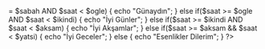 <?php

date_default_timezone_set('Europe/Istanbul');

$saat = date("H");

$sabah = "06";
$ogle  = "10";
$ikindi = "17";
$aksam = "20";
$yatsi= "00";

if($saat >= $sabah AND $saat < $ogle)
{
    echo "Günaydın";
}

else if($saat >= $ogle AND $saat < $ikindi)
{
    echo "İyi Günler";
}

else if($saat >= $ikindi AND $saat < $aksam)
{
    echo "İyi Akşamlar";
}

else if($saat >= $aksam && $saat < $yatsi)
{
    echo "İyi Geceler";
}

else
{
    echo "Esenlikler Dilerim";
}

?> 

